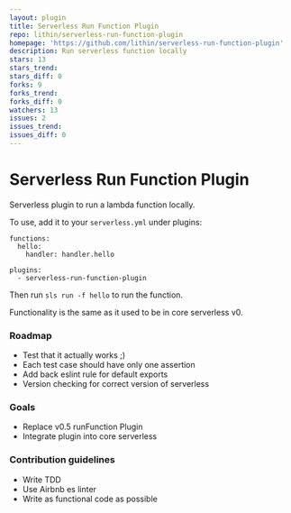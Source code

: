 ```yaml
---
layout: plugin
title: Serverless Run Function Plugin
repo: lithin/serverless-run-function-plugin
homepage: 'https://github.com/lithin/serverless-run-function-plugin'
description: Run serverless function locally
stars: 13
stars_trend: 
stars_diff: 0
forks: 9
forks_trend: 
forks_diff: 0
watchers: 13
issues: 2
issues_trend: 
issues_diff: 0
---
```



# Serverless Run Function Plugin

Serverless plugin to run a lambda function locally.

To use, add it to your `serverless.yml` under plugins:

```
functions:
  hello:
    handler: handler.hello

plugins:
  - serverless-run-function-plugin
```

Then run `sls run -f hello` to run the function.

Functionality is the same as it used to be in core serverless v0.

### Roadmap
- Test that it actually works ;)
- Each test case should have only one assertion
- Add back eslint rule for default exports
- Version checking for correct version of serverless

### Goals
- Replace v0.5 runFunction Plugin
- Integrate plugin into core serverless

### Contribution guidelines
- Write TDD
- Use Airbnb es linter
- Write as functional code as possible

